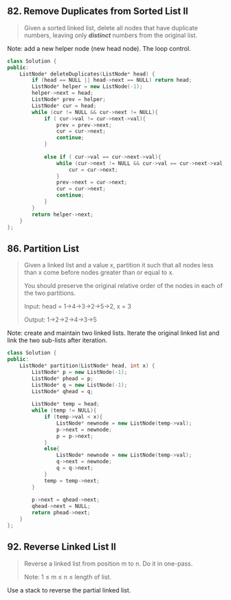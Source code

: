## 82. Remove Duplicates from Sorted List II

>  Given a sorted linked list, delete all nodes that have duplicate numbers, leaving only ***distinct*** numbers from the original list.

Note: add a new helper node (new head node). The loop control. 

```cpp
class Solution {
public:
    ListNode* deleteDuplicates(ListNode* head) {
        if (head == NULL || head->next == NULL) return head;
        ListNode* helper = new ListNode(-1);
        helper->next = head;
        ListNode* prev = helper;
        ListNode* cur = head;
        while (cur != NULL && cur->next != NULL){
            if ( cur->val != cur->next->val){
                prev = prev->next;
                cur = cur->next;
                continue;
            }
            
            else if ( cur->val == cur->next->val){
                while (cur->next != NULL && cur->val == cur->next->val){
                    cur = cur->next;
                }
                prev->next = cur->next;
                cur = cur->next;
                continue;
            }
        }
        return helper->next;
    }
};
```

## 86. Partition List

> Given a linked list and a value x, partition it such that all nodes less than x come before nodes greater than or equal to x.
> 
> You should preserve the original relative order of the nodes in each of the two partitions.
> 
> Input: head = 1->4->3->2->5->2, x = 3
> 
> Output: 1->2->2->4->3->5

Note: create and maintain two linked lists. Iterate the original linked list and link the two sub-lists after iteration.

```cpp
class Solution {
public:
    ListNode* partition(ListNode* head, int x) {
        ListNode* p = new ListNode(-1);
        ListNode* phead = p;
        ListNode* q = new ListNode(-1);
        ListNode* qhead = q;
        
        ListNode* temp = head;
        while (temp != NULL){
            if (temp->val < x){
                ListNode* newnode = new ListNode(temp->val);
                p->next = newnode;
                p = p->next;
            }
            else{
                ListNode* newnode = new ListNode(temp->val);
                q->next = newnode;
                q = q->next;
            }
            temp = temp->next;
        }
        
        p->next = qhead->next;
        qhead->next = NULL;
        return phead->next;
    }
};
```

## 92. Reverse Linked List II

> Reverse a linked list from position m to n. Do it in one-pass.
> 
> Note: 1 ≤ m ≤ n ≤ length of list.

Use a stack to reverse the partial linked list.
